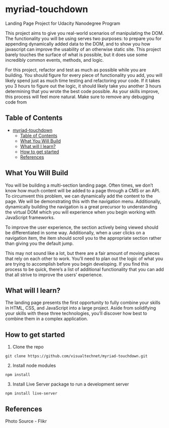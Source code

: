 # myriad-touchdown

Landing Page Project for Udacity Nanodegree Program

This project aims to give you real-world scenarios of manipulating the DOM. The functionality you will be using serves two purposes: to prepare you for appending dynamically added data to the DOM, and to show you how javascript can improve the usability of an otherwise static site. This project barely touches the surface of what is possible, but it does use some incredibly common events, methods, and logic.

For this project, refactor and test as much as possible while you are building. You should figure for every piece of functionality you add, you will likely spend just as much time testing and refactoring your code. If it takes you 3 hours to figure out the logic, it should likely take you another 3 hours determining that you wrote the best code possible. As your skills improve, this process will feel more natural. Make sure to remove any debugging code from

## Table of Contents

- [myriad-touchdown](#myriad-touchdown)
  - [Table of Contents](#table-of-contents)
  - [What You Will Build](#what-you-will-build)
  - [What will I learn?](#what-will-i-learn)
  - [How to get started](#how-to-get-started)
  - [References](#references)

## What You Will Build

You will be building a multi-section landing page. Often times, we don’t know how much content will be added to a page through a CMS or an API. To circumvent this problem, we can dynamically add the content to the page. We will be demonstrating this with the navigation menu. Additionally, dynamically building the navigation is a great precursor to understanding the virtual DOM which you will experience when you begin working with JavaScript frameworks.

To improve the user experience, the section actively being viewed should be differentiated in some way. Additionally, when a user clicks on a navigation item, the item should scroll you to the appropriate section rather than giving you the default jump.

This may not sound like a lot, but there are a fair amount of moving pieces that rely on each other to work. You’ll need to plan out the logic of what you are trying to accomplish before you begin developing. If you find this process to be quick, there’s a list of additional functionality that you can add that all strive to improve the users’ experience.

## What will I learn?

The landing page presents the first opportunity to fully combine your skills in HTML, CSS, and JavaScript into a large project. Aside from solidifying your skills with these three technologies, you’ll discover how best to combine them in a complex application.

## How to get started

1. Clone the repo

```
git clone https://github.com/visualtechnet/myriad-touchdown.git
```

2. Install node modules

```
npm install
```

3. Install Live Server package to run a development server

```
npm install live-server
```

## References

Photo Source - Flikr